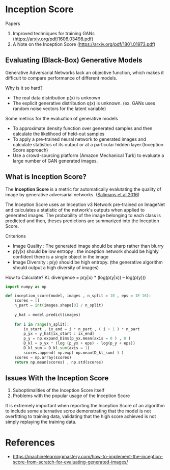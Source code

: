 # Inception Score
Papers
1. Improved techniques for training GANs (https://arxiv.org/pdf/1606.03498.pdf)
2. A Note on the Inception Score (https://arxiv.org/pdf/1801.01973.pdf)


## Evaluating (Black-Box) Generative Models
Generative Adversarial Networks lack an objective function, which makes it difficult to compare performance of different models. 

Why is it so hard?
- The real data distribution p(x) is unknown
- The explicit generative distribution q(x) is unknown. (ex. GANs uses random noise vectors for the latent variable)

Some metrics for the evaluation of generative models
- To approximate density function over generated samples and then calculate the likelihood of held-out samples
- To apply a pre-trained neural network to generated images and calculate statistics of its output or at a particular hidden layer.(Inception Score approach)
- Use a crowd-sourcing platform (Amazon Mechanical Turk) to evaluate a large number of GAN generated images. 

## What is Inception Score?
The **Inception Score** is a metric for automatically evalutating the quality of image by generative adversarial networks. ([Salimans et al.2016](https://arxiv.org/pdf/1606.03498.pdf))

The Inception Score uses an Inception v3 Network pre-trained on ImageNet and calculates a statistic of the network's outputs when applied to generated images. The probability of the image belonging to each class is predicted and then, theses predictions are summarized into the Inception Score.

Criterions
- Image Quality : The generated image should be sharp rather than blurry
- p(y|x) should be low entropy : the inception network should be highly confident there is a single object in the image
- Image Diversity : p(y) should be high entropy. (the generative algorithm should output a high diversity of images)

How to Calculate?
KL divergence = p(y|x) * (log(p(y|x)) – log(p(y)))
```python
import numpy as np

def inception_score(model, images , n_split = 10 , eps = 1E-16):
    scores = []
    n_part = int(images.shape[0] / n_split)
    
    y_hat = model.predict(images)
    
    for i in range(n_split):
        ix_start , ix_end = i * n_part , ( i + 1 ) * n_part
        p_yx = y_hat[ix_start : ix_end]
        p_y = np.expand_Dims(p_yx.mean(axis = 0 ) , 0 ) 
        D_kl = p_yx * (log (p_yx + eps) - log(p_y + eps))
        D_kl_sum = D_kl.sum(axis = 1)
        scores.append( np.exp( np.mean(D_kl_sum) ) )
    scores = np.array(scores)
    return np.mean(scores) , np.std(scores)
```


## Issues With the Inception Score
1. Suboptimalities of the Inception Score itself
2. Problems with the popular usage of the Inception Score

It is extremely important when reporting the Inception Score of an algorithm to include some alternative scroe demonstrating that the model is not overfitting to training data, validating that the high score achieved is not simply replaying the training data.

# References
- https://machinelearningmastery.com/how-to-implement-the-inception-score-from-scratch-for-evaluating-generated-images/
